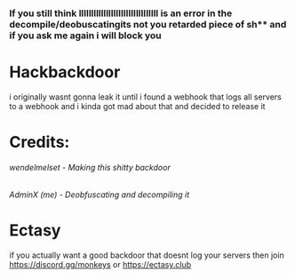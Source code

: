 ### If you still think lllllllllllllIlllIllIIIllIIIllll is an error in the decompile/deobuscatingits not you retarded piece of sh** and if you ask me again i will block you 


# Hackbackdoor
i originally wasnt gonna leak it until i found a webhook that logs all servers to a webhook and i kinda got mad about that and decided to release it

# Credits: 
###### wendelmelset - Making this shitty backdoor
###### AdminX (me) - Deobfuscating and decompiling it

# Ectasy
if you actually want a good backdoor that doesnt log your servers then join https://discord.gg/monkeys or https://ectasy.club
